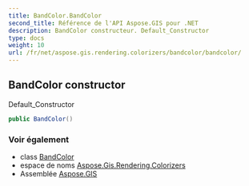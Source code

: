 ```yaml
---
title: BandColor.BandColor
second_title: Référence de l'API Aspose.GIS pour .NET
description: BandColor constructeur. Default_Constructor
type: docs
weight: 10
url: /fr/net/aspose.gis.rendering.colorizers/bandcolor/bandcolor/
---
```

## BandColor constructor

Default_Constructor

```csharp
public BandColor()
```

### Voir également

* class [BandColor](../)
* espace de noms [Aspose.Gis.Rendering.Colorizers](../../bandcolor/)
* Assemblée [Aspose.GIS](../../../)


